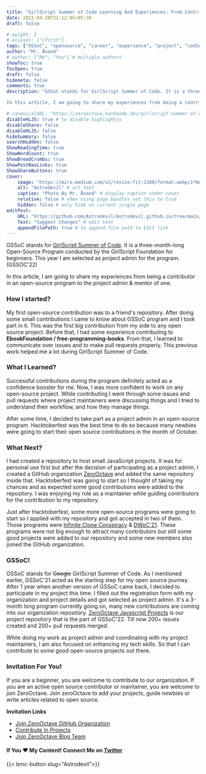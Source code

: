 ```yaml
---
title: "GirlScript Summer of Code Learning And Experiences: From Contributor To Project Admin"
date: 2022-04-28T22:12:05+05:30
draft: false

# weight: 2
# aliases: ["/first"]
tags: ["GSSoC", "opensource", "career", "experience", "project", "coding", "programming"]
author: "Mr. Ånand"
# author: ["Me", "You"] # multiple authors
showToc: true
TocOpen: true
draft: false
hidemeta: false
comments: true
description: "GSSoC stands for GirlScript Summer of Code. It is a three-month-long Open-Source Program conducted by the GirlScript Foundation for beginners. This year I am selected as project admin for the program. (GSSOC'22)

In this article, I am going to share my experiences from being a contributor in an open-source program to the project admin & mentor of one. "

# canonicalURL: "https://zerooctave.hashnode.dev/girlscript-summer-of-code-learning-and-experiences-from-contributor-to-project-admin"
disableHLJS: true # to disable highlightjs
disableShare: false
disableHLJS: false
hideSummary: false
searchHidden: false
ShowReadingTime: true
ShowWordCount: true
ShowBreadCrumbs: true
ShowPostNavLinks: true
ShowShareButtons: true
cover:
    image: "https://miro.medium.com/v2/resize:fit:1100/format:webp/1*HAGz5qRXHOgvXw2lFX4DNQ.png" # image path/url
    alt: "Astrodevil" # alt text
    caption: "Photo By Mr. Ånand" # display caption under cover
    relative: false # when using page bundles set this to true
    hidden: false # only hide on current single page
editPost:
    URL: "https://github.com/Astrodevil/Astrodevil.github.io/tree/main/content"
    Text: "Suggest Changes" # edit text
    appendFilePath: true # to append file path to Edit link
---
```


GSSoC stands for [GirlScript Summer of Code](https://gssoc.girlscript.tech/). It is a three-month-long Open-Source Program conducted by the GirlScript Foundation for beginners. This year I am selected as project admin for the program. (GSSOC'22)

In this article, I am going to share my experiences from being a contributor in an open-source program to the project admin & mentor of one. 

### How I started?

My first open-source contribution was to a friend's repository. After doing some small contributions I came to know about GSSoC program and I took part in it. This was the first big contribution from my side to any open source project. Before that, I had some experience contributing to **EbookFoundation / free-programming-books**. From that, I learned to communicate over issues and to make pull requests properly. This previous work helped me a lot during GirlScript Summer of Code. 

### What I Learned?
Successful contributions during the program definitely acted as a confidence booster for me. Now, I was more confident to work on any open-source project. While contributing I went through some issues and pull requests where project maintainers were discussing things and I tried to understand their workflow, and how they manage things. 

After some time, I decided to take part as a project admin in an open-source program. Hacktoberfest was the best time to do so because many newbies were going to start their open source contributions in the month of October.

### What Next?
I had created a repository to host small JavaScript projects. It was for personal use first but after the decision of participating as a project admin, I created a GitHub organization [ZeroOctave](https://github.com/ZeroOctave) and added the same repository inside that. Hacktoberfest was going to start so I thought of taking my chances and as expected some good contributions were added to the repository. I was enjoying my role as a maintainer while guiding contributors for the contribution to my repository.

Just after Hacktoberfest, some more open-source programs were going to start so I applied with my repository and got accepted in two of them. Those programs were [Infinite Clone Conspiracy](https://icc-techsahead.netlify.app/) & [DWoC'21](https://dwoc.io/). These programs were not big enough to attract many contributors but still some good projects were added to our repository and some new members also joined the GitHub organization.

### GSSoC!
GSSoC stands for <s>Google</s> GirlScript Summer of Code. As I mentioned earlier, GSSoC'21 acted as the starting step for my open source journey. After 1 year when another version of GSSoC came back, I decided to participate in my project this time. I filled out the registration form with my organization and project details and got selected as project admin. It's a 3-month long program currently going on, many new contributions are coming into our organization repository. [ZeroOctave Javascript Projects](https://github.com/ZeroOctave/ZeroOctave-Javascript-Projects) is our project repository that is the part of GSSoC'22. Till now 200+ issues created and 200+ pull requests merged. 

While doing my work as project admin and coordinating with my project maintainers, I am also focused on enhancing my tech skills. So that I can contribute to some good open-source projects out there.  

### Invitation For You!
If you are a beginner, you are welcome to contribute to our organization. If you are an active open source contributor or maintainer, you are welcome to join ZeroOctave. Join zeroOctave to add your projects, guide newbies or write articles related to open source. 

**Invitation Links**
- [ Join ZeroOctave GitHub Organization](https://github.com/ZeroOctave)
- [Contribute In Projects](https://github.com/ZeroOctave#what-you-can-do-here)
- [Join ZeroOctave Blog Team](https://hashnode.com/teams/invite/0013e746-aa30-4335-9196-5dd3bed50715)

#### If You ❤️ My Content! Connect Me on  [Twitter](https://mobile.twitter.com/Astrodevil_) 

{{< bmc-button slug="Astrodevil">}}


